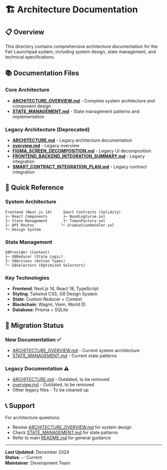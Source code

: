 # 🏗️ Architecture Documentation

## 📋 Overview

This directory contains comprehensive architecture documentation for the Fair Launchpad system, including system design, state management, and technical specifications.

## 📚 Documentation Files

### **Core Architecture**
- **[ARCHITECTURE_OVERVIEW.md](./ARCHITECTURE_OVERVIEW.md)** - Complete system architecture and component design
- **[STATE_MANAGEMENT.md](./STATE_MANAGEMENT.md)** - State management patterns and implementation

### **Legacy Architecture** (Deprecated)
- **[ARCHITECTURE.md](./ARCHITECTURE.md)** - Legacy architecture documentation
- **[overview.md](./overview.md)** - Legacy overview
- **[FIGMA_SCREEN_DECOMPOSITION.md](./FIGMA_SCREEN_DECOMPOSITION.md)** - Legacy UI decomposition
- **[FRONTEND_BACKEND_INTEGRATION_SUMMARY.md](./FRONTEND_BACKEND_INTEGRATION_SUMMARY.md)** - Legacy integration
- **[SMART_CONTRACT_INTEGRATION_PLAN.md](./SMART_CONTRACT_INTEGRATION_PLAN.md)** - Legacy contract integration

## 🎯 Quick Reference

### **System Architecture**
```
Frontend (Next.js 14)     Smart Contracts (Solidity)
├─ React Components       ├─ BondingCurve.sol
├─ State Management       ├─ TokenFactory.sol
├─ API Routes            └─ GraduationHandler.sol
└─ Design System
```

### **State Management**
```
G8Provider (Context)
├─ G8Reducer (State Logic)
├─ G8Actions (Action Types)
└─ G8Selectors (Optimized Selectors)
```

### **Key Technologies**
- **Frontend**: Next.js 14, React 18, TypeScript
- **Styling**: Tailwind CSS, G8 Design System
- **State**: Custom Reducer + Context
- **Blockchain**: Wagmi, Viem, World ID
- **Database**: Prisma + SQLite

## 🔄 Migration Status

### **New Documentation** ✅
- [ARCHITECTURE_OVERVIEW.md](./ARCHITECTURE_OVERVIEW.md) - Current system architecture
- [STATE_MANAGEMENT.md](./STATE_MANAGEMENT.md) - Current state patterns

### **Legacy Documentation** ⚠️
- [ARCHITECTURE.md](./ARCHITECTURE.md) - Outdated, to be removed
- [overview.md](./overview.md) - Outdated, to be removed
- Other legacy files - To be cleaned up

## 📞 Support

For architecture questions:
- Review [ARCHITECTURE_OVERVIEW.md](./ARCHITECTURE_OVERVIEW.md) for system design
- Check [STATE_MANAGEMENT.md](./STATE_MANAGEMENT.md) for state patterns
- Refer to main [README.md](../README.md) for general guidance

---

**Last Updated**: December 2024  
**Status**: ✅ Current  
**Maintainer**: Development Team

